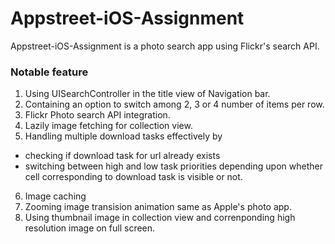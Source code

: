# Appstreet-iOS-Assignment

Appstreet-iOS-Assignment is a photo search app using Flickr's search API. 

### Notable feature

1. Using UISearchController in the title view of Navigation bar.
2. Containing an option to switch among 2, 3 or 4 number of items per row.
3. Flickr Photo search API integration.
4. Lazily image fetching for collection view.
5. Handling multiple download tasks effectively by 
* checking if download task for url already exists 
* switching between high and low task priorities depending upon whether cell corresponding to download task is visible or not.
6. Image caching
7. Zooming image transision animation same as Apple's photo app.
8. Using thumbnail image in collection view and correnponding high resolution image on full screen.

